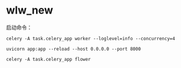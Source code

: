 # wlw_new

启动命令：

`celery -A task.celery_app worker --loglevel=info --concurrency=4  `

`uvicorn app:app --reload --host 0.0.0.0 --port 8000`

`celery -A task.celery_app flower`
